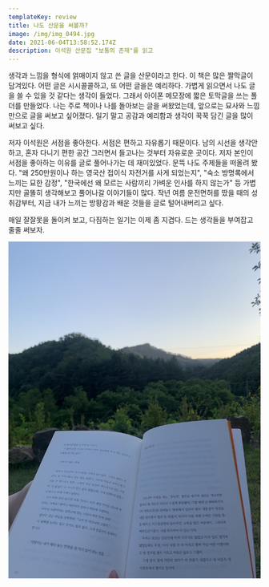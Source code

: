 ```yaml
---
templateKey: review
title: 나도 산문을 써볼까?
image: /img/img_0494.jpg
date: 2021-06-04T13:58:52.174Z
description: 이석원 산문집 "보통의 존재"를 읽고
---
```

생각과 느낌을 형식에 얽매이지 않고 쓴 글을 산문이라고 한다. 이 책은 많은 짤막글이 담겨있다. 어떤 글은 시시콜콜하고, 또 어떤 글을은 예리하다. 가볍게 읽으면서 나도 글을 쓸 수 있을 것 같다는 생각이 들었다. 그래서 아이폰 메모장에 짧은 토막글을 쓰는 폴더를 만들었다. 나는 주로 책이나 나를 돌아보는 글을 써왔었는데, 앞으로는 묘사와 느낌만으로 글을 써보고 싶어졌다. 일기 말고 공감과 예리함과 생각이 꾹꾹 담긴 글을 많이 써보고 싶다.

저자 이석원은 서점을 좋아한다. 서점은 편하고 자유롭기 때문이다. 남의 시선을 생각안하고, 혼자 다니기 편한 공간 그러면서 들고나는 것부터 자유로운 곳이다. 저자 본인이 서점을 좋아하는 이유를 글로 풀어나가는 데 재미있었다. 문뜩 나도 주제들을 떠올려 봤다. "왜 250만원이나 하는 영국산 접이식 자전거를 사게 되었는지", "숙소 방명록에서 느끼는 묘한 감정", "한국에선 왜 모르는 사람끼리 가벼운 인사를 하지 않는가" 등 가볍지만 골똘히 생각해보고 풀어나갈 이야기들이 많다. 작년 여름 운전면허를 땄을 때의 성취감부터, 지금 내가 느끼는 방황감과 배운 것들을 글로 털어내버리고 싶다.

매일 잘잘못을 돌이켜 보고, 다짐하는 일기는 이제 좀 지겹다. 드는 생각들을 부여잡고 줄줄 써보자.

![](/img/img_0494.jpg)